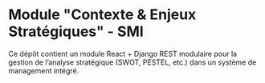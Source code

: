 # Module "Contexte & Enjeux Stratégiques" - SMI

Ce dépôt contient un module React + Django REST modulaire pour la gestion de l’analyse stratégique (SWOT, PESTEL, etc.) dans un système de management intégré.

